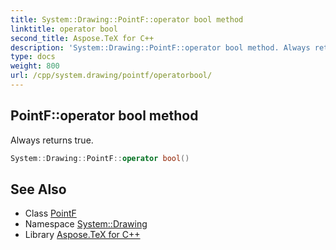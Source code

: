 ```yaml
---
title: System::Drawing::PointF::operator bool method
linktitle: operator bool
second_title: Aspose.TeX for C++
description: 'System::Drawing::PointF::operator bool method. Always returns true in C++.'
type: docs
weight: 800
url: /cpp/system.drawing/pointf/operatorbool/
---
```

## PointF::operator bool method


Always returns true.

```cpp
System::Drawing::PointF::operator bool()
```

## See Also

* Class [PointF](../)
* Namespace [System::Drawing](../../)
* Library [Aspose.TeX for C++](../../../)
